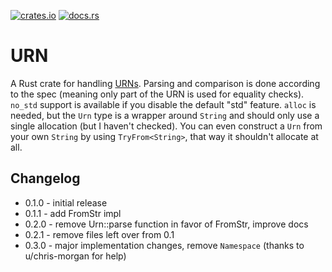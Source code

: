 [![crates.io](https://img.shields.io/crates/v/urn.svg)](https://crates.io/crates/urn) [![docs.rs](https://docs.rs/urn/badge.svg)](https://docs.rs/urn)

# URN

A Rust crate for handling [URNs](https://datatracker.ietf.org/doc/html/rfc8141). Parsing and comparison is done according to the spec (meaning only part of the URN is used for equality checks). `no_std` support is available if you disable the default "std" feature. `alloc` is needed, but the `Urn` type is a wrapper around `String` and should only use a single allocation (but I haven't checked). You can even construct a `Urn` from your own `String` by using `TryFrom<String>`, that way it shouldn't allocate at all.

## Changelog

- 0.1.0 - initial release
- 0.1.1 - add FromStr impl
- 0.2.0 - remove Urn::parse function in favor of FromStr, improve docs
- 0.2.1 - remove files left over from 0.1
- 0.3.0 - major implementation changes, remove `Namespace` (thanks to u/chris-morgan for help)
